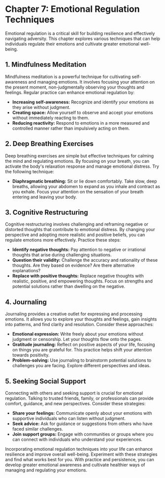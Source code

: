 Chapter 7: Emotional Regulation Techniques
==========================================

Emotional regulation is a critical skill for building resilience and effectively navigating adversity. This chapter explores various techniques that can help individuals regulate their emotions and cultivate greater emotional well-being.

**1. Mindfulness Meditation**
-----------------------------

Mindfulness meditation is a powerful technique for cultivating self-awareness and managing emotions. It involves focusing your attention on the present moment, non-judgmentally observing your thoughts and feelings. Regular practice can enhance emotional regulation by:

* **Increasing self-awareness:** Recognize and identify your emotions as they arise without judgment.
* **Creating space:** Allow yourself to observe and accept your emotions without immediately reacting to them.
* **Reducing reactivity:** Respond to emotions in a more measured and controlled manner rather than impulsively acting on them.

**2. Deep Breathing Exercises**
-------------------------------

Deep breathing exercises are simple but effective techniques for calming the mind and regulating emotions. By focusing on your breath, you can activate the body's relaxation response and manage emotional distress. Try the following technique:

* **Diaphragmatic breathing:** Sit or lie down comfortably. Take slow, deep breaths, allowing your abdomen to expand as you inhale and contract as you exhale. Focus your attention on the sensation of your breath entering and leaving your body.

**3. Cognitive Restructuring**
------------------------------

Cognitive restructuring involves challenging and reframing negative or distorted thoughts that contribute to emotional distress. By changing your perspective and adopting more realistic and positive beliefs, you can regulate emotions more effectively. Practice these steps:

* **Identify negative thoughts:** Pay attention to negative or irrational thoughts that arise during challenging situations.
* **Question their validity:** Challenge the accuracy and rationality of these thoughts. Are they based on evidence? Are there alternative explanations?
* **Replace with positive thoughts:** Replace negative thoughts with realistic, positive, and empowering thoughts. Focus on strengths and potential solutions rather than dwelling on the negative.

**4. Journaling**
-----------------

Journaling provides a creative outlet for expressing and processing emotions. It allows you to explore your thoughts and feelings, gain insights into patterns, and find clarity and resolution. Consider these approaches:

* **Emotional expression:** Write freely about your emotions without judgment or censorship. Let your thoughts flow onto the pages.
* **Gratitude journaling:** Reflect on positive aspects of your life, focusing on things you are grateful for. This practice helps shift your attention towards positivity.
* **Problem-solving:** Use journaling to brainstorm potential solutions to challenges you are facing. Explore different perspectives and ideas.

**5. Seeking Social Support**
-----------------------------

Connecting with others and seeking support is crucial for emotional regulation. Talking to trusted friends, family, or professionals can provide comfort, guidance, and new perspectives. Consider these strategies:

* **Share your feelings:** Communicate openly about your emotions with supportive individuals who can listen without judgment.
* **Seek advice:** Ask for guidance or suggestions from others who have faced similar challenges.
* **Join support groups:** Engage with communities or groups where you can connect with individuals who understand your experiences.

Incorporating emotional regulation techniques into your life can enhance resilience and improve overall well-being. Experiment with these strategies and find what works best for you. With practice and persistence, you can develop greater emotional awareness and cultivate healthier ways of managing and regulating your emotions.
